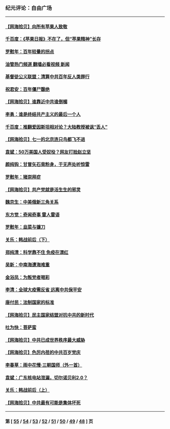 ### 纪元评论：自由广场
---
#### [【网海拾贝】向所有苹果人致敬](../../pages/nsc993/n13046795.md?06260330) 
#### [千百度：《苹果日报》不在了，但“苹果精神”长存](../../pages/nsc993/n13046703.md?06260330) 
#### [罗慰年：百年较量的拐点](../../pages/nsc993/n13046542.md?06260330) 
#### [油管热门频道 翻墙必看视频 新闻](ok?06260330)
#### [基督徒公义联盟：清算中共百年反人类罪行](../../pages/nsc993/n13046499.md?06260330) 
#### [祝君安：百年僵尸罄绝](../../pages/nsc993/n13045595.md?06260330) 
#### [【网海拾贝】谁靠近中共谁倒楣](../../pages/nsc993/n13044667.md?06260330) 
#### [李勇：谁是终结共产主义的最后一个人](../../pages/nsc993/n13044397.md?06260330) 
#### [千百度：推翻爱因斯坦相对论？大陆教授被讽“丢人”](../../pages/nsc993/n13043908.md?06260330) 
#### [【网海拾贝】七一的北京连只鸟都飞不进](../../pages/nsc993/n13041377.md?06260330) 
#### [袁斌：50万美国人受奴役？网友打脸赵立坚](../../pages/nsc993/n13041330.md?06260330) 
#### [颜纯钩：甘冒矢石竟粉身，于无声处听惊雷](../../pages/nsc993/n13041140.md?06260330) 
#### [罗慰年：猪崇拜症](../../pages/nsc993/n13041071.md?06260330) 
#### [【网海拾贝】共产党就是活生生的邪灵](../../pages/nsc993/n13036627.md?06260330) 
#### [魏京生：中美俄新三角关系](../../pages/nsc993/n13035986.md?06260330) 
#### [东方觉：奇闻奇事 雷人雷语](../../pages/nsc993/n13035878.md?06260330) 
#### [罗慰年：韭菜与镰刀](../../pages/nsc993/n13034374.md?06260330) 
#### [关乐：韩战前后（下）](../../pages/nsc993/n13034113.md?06260330) 
#### [郑纯清：科学靠不住 免疫在漂红](../../pages/nsc993/n13034093.md?06260330) 
#### [吴新：中南海遭海难重](../../pages/nsc993/n13034084.md?06260330) 
#### [金浴凤：为叛党者喝彩](../../pages/nsc993/n13034058.md?06260330) 
#### [李清：全球大疫需反省 远离中共保平安](../../pages/nsc993/n13033784.md?06260330) 
#### [唐付民：法制国家的标准](../../pages/nsc993/n13032944.md?06260330) 
#### [【网海拾贝】民主国家结盟对抗中共的新时代](../../pages/nsc993/n13031717.md?06260330) 
#### [吐为快：菩萨蛮](../../pages/nsc993/n13030033.md?06260330) 
#### [【网海拾贝】中共已成世界秩序最大威胁](../../pages/nsc993/n13028138.md?06260330) 
#### [【网海拾贝】色厉内荏的中共百岁党庆](../../pages/nsc993/n13025582.md?06260330) 
#### [李春草：雨中花慢‧三朝国师（外一首）](../../pages/nsc993/n13025567.md?06260330) 
#### [袁斌：广东核电站泄漏，切尔诺贝利2.0？](../../pages/nsc993/n13025475.md?06260330) 
#### [关乐：韩战前后（上）](../../pages/nsc993/n13025387.md?06260330) 
#### [【网海拾贝】中共最有可能是集体坏死](../../pages/nsc993/n13023101.md?06260330) 

---
#### 第 [ [55](./55.md?06260330) / [54](./54.md?06260330) / [53](./53.md?06260330) / [52](./52.md?06260330) / [51](./51.md?06260330) / [50](./50.md?06260330) / [49](./49.md?06260330) / [48](./48.md?06260330) ] 页
